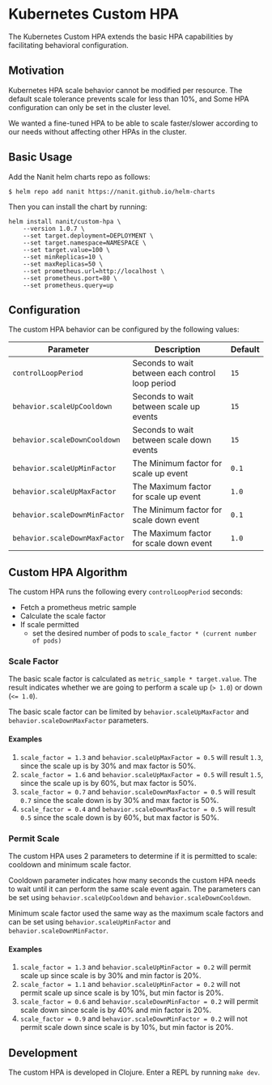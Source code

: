 # Kubernetes Custom HPA

The Kubernetes Custom HPA extends the basic HPA capabilities by facilitating behavioral configuration.

## Motivation

Kubernetes HPA scale behavior cannot be modified per resource. The default scale tolerance
prevents scale for less than 10%, and Some HPA configuration can only be set in the cluster level.

We wanted a fine-tuned HPA to be able to scale faster/slower according to our needs without affecting other HPAs in 
the cluster.

## Basic Usage

Add the Nanit helm charts repo as follows:

    $ helm repo add nanit https://nanit.github.io/helm-charts
    
Then you can install the chart by running:

    helm install nanit/custom-hpa \ 
        --version 1.0.7 \
        --set target.deployment=DEPLOYMENT \
        --set target.namespace=NAMESPACE \
        --set target.value=100 \
        --set minReplicas=10 \
        --set maxReplicas=50 \
        --set prometheus.url=http://localhost \
        --set prometheus.port=80 \
        --set prometheus.query=up

## Configuration

The custom HPA behavior can be configured by the following values:

| Parameter  | Description | Default |
| ---------- | ----------- | ------- |
| `controlLoopPeriod`  | Seconds to wait between each control loop period  | `15`
| `behavior.scaleUpCooldown` | Seconds to wait between scale up events | `15`
| `behavior.scaleDownCooldown` | Seconds to wait between scale down events | `15`
| `behavior.scaleUpMinFactor` | The Minimum factor for scale up event | `0.1`
| `behavior.scaleUpMaxFactor` | The Maximum factor for scale up event | `1.0`
| `behavior.scaleDownMinFactor` | The Minimum factor for scale down event | `0.1`
| `behavior.scaleDownMaxFactor` | The Maximum factor for scale down event | `1.0` 

## Custom HPA Algorithm

The custom HPA runs the following every `controlLoopPeriod` seconds:
* Fetch a prometheus metric sample
* Calculate the scale factor
* If scale permitted
    * set the desired number of pods to `scale_factor * (current number of pods)`

### Scale Factor

The basic scale factor is calculated as `metric_sample * target.value`. The result indicates whether we are going to 
perform a scale up (`> 1.0`) or down (`<= 1.0`).

The basic scale factor can be limited by `behavior.scaleUpMaxFactor` and `behavior.scaleDownMaxFactor` parameters.

#### Examples

1. `scale_factor = 1.3` and `behavior.scaleUpMaxFactor = 0.5` will result `1.3`, since the scale up is by 30% and max factor is 50%.
2. `scale_factor = 1.6` and `behavior.scaleUpMaxFactor = 0.5` will result `1.5`, since the scale up is by 60%, but max factor is 50%.
3. `scale_factor = 0.7` and `behavior.scaleDownMaxFactor = 0.5` will result `0.7` since the scale down is by 30% and max factor is 50%.
3. `scale_factor = 0.4` and `behavior.scaleDownMaxFactor = 0.5` will result `0.5` since the scale down is by 60%, but max factor is 50%. 

### Permit Scale

The custom HPA uses 2 parameters to determine if it is permitted to scale: cooldown and minimum scale factor.

Cooldown parameter indicates how many seconds the custom HPA needs to wait until it can perform the same scale event again.
The parameters can be set using `behavior.scaleUpCooldown` and `behavior.scaleDownCooldown`.

Minimum scale factor used the same way as the maximum scale factors and can be set using 
`behavior.scaleUpMinFactor` and `behavior.scaleDownMinFactor`.

#### Examples

1. `scale_factor = 1.3` and `behavior.scaleUpMinFactor = 0.2` will permit scale up since scale is by 30% and min factor is 20%.
2. `scale_factor = 1.1` and `behavior.scaleUpMinFactor = 0.2` will not permit scale up since scale is by 10%, but min factor is 20%.
3. `scale_factor = 0.6` and `behavior.scaleDownMinFactor = 0.2` will permit scale down since scale is by 40% and min factor is 20%.
3. `scale_factor = 0.9` and `behavior.scaleDownMinFactor = 0.2` will not permit scale down since scale is by 10%, but min factor is 20%.

## Development

The custom HPA is developed in Clojure. Enter a REPL by running `make dev`. 